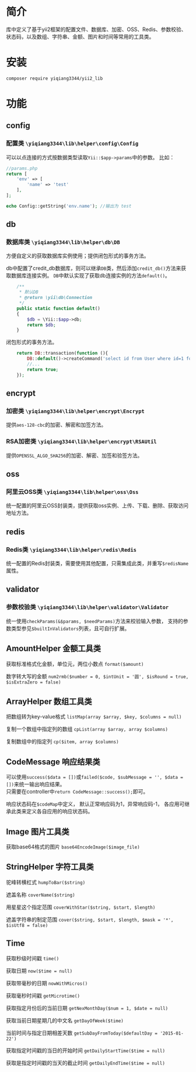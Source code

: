 # 简介
库中定义了基于yii2框架的配置文件、数据库、加密、OSS、Redis、参数校验、状态码，以及数组、字符串、金额、图片和时间等常用的工具类。

# 安装
```bash
composer require yiqiang3344/yii2_lib
```

# 功能
## config
### 配置类 `\yiqiang3344\lib\helper\config\Config`
可以以点连接的方式按数据类型读取`Yii::$app->params`中的参数。
比如：
```php
//params.php
return [
    'env' => [
        'name' => 'test'
    ],
];
```
```php
echo Config::getString('env.name'); //输出为 test
```

## db
### 数据库类 `\yiqiang3344\lib\helper\db\DB`
方便自定义的获取数据库实例使用；提供闭包形式的事务方法。

db中配置了credit_db数据库，则可以继承`DB`类，然后添加`credit_db()`方法来获取数据库连接实例。
`DB`中默认实现了获取db连接实例的方法`default()`。
```php
    /**
     * 默认DB
     * @return \yii\db\Connection
     */
    public static function default()
    {
        $db = \Yii::$app->db;
        return $db;
    }
```

闭包形式的事务方法。
```php
    return DB::transaction(function (){
        DB::default()->createCommand('select id from User where id=1 for update')->execute();
        //...
        return true;
    });
```

## encrypt
### 加密类 `\yiqiang3344\lib\helper\encrypt\Encrypt`
提供`aes-128-cbc`的加密、解密和加签方法。

### RSA加密类 `\yiqiang3344\lib\helper\encrypt\RSAUtil`
提供`OPENSSL_ALGO_SHA256`的加密、解密、加签和验签方法。

## oss
### 阿里云OSS类 `\yiqiang3344\lib\helper\oss\Oss`
统一配置的阿里云OSS封装类，提供获取oss实例、上传、下载、删除、获取访问地址方法。

## redis
### Redis类 `\yiqiang3344\lib\helper\redis\Redis`
统一配置的Redis封装类，需要使用其他配置，只需集成此类，并重写`$redisName`属性。

## validator
### 参数校验类 `\yiqiang3344\lib\helper\validator\Validator`
统一使用`checkParams(&$params, $needParams)`方法来校验输入参数，
支持的参数类型参见`$builtInValidators`列表，且可自行扩展。

## AmountHelper 金额工具类
获取标准格式化金额，单位元，两位小数点 `format($amount)`

数字转大写的金额 `num2rmb($number = 0, $intUnit = '圆', $isRound = true, $isExtraZero = false)`

## ArrayHelper 数组工具类
把数组转为key-value格式 `listMap(array $array, $key, $columns = null)`

复制一个数组中指定列的数组 `cpList(array $array, array $columns)`

复制数组中的指定列 `cp($item, array $columns)`

## CodeMessage 响应结果类
可以使用`success($data = [])`或`failed($code, $subMessage = '', $data = [])`来统一输出响应结果。  
只需要在controller中`return CodeMessage::success();`即可。

响应状态码在`$codeMap`中定义，
默认正常响应码为1，异常响应码-1，
各应用可继承此类来定义各自应用的响应状态码。

## Image 图片工具类
获取base64格式的图片 `base64EncodeImage($image_file)`

## StringHelper 字符工具类
驼峰转横杠式 `humpToBar($string)`

遮盖名称 `coverName($string)`

用星星这个指定范围 `coverWithStar($string, $start, $length)`

遮盖字符串的制定范围 `cover($string, $start, $length, $mask = '*', $isUtf8 = false)`

## Time
获取秒级时间戳 `time()`

获取日期 `now($time = null)`
  
获取带毫秒的日期 `nowWithMicros()`
  
获取毫秒时间戳 `getMicrotime()`
  
获取指定月份后的当前日期 `getNexMonthDay($num = 1, $date = null)`
  
获取当前日期星期几的中文名 `getDayOfWeek($time)`
  
当前时间与指定日期相差天数 `getSubDayFromToday($defaultDay = '2015-01-22')`
  
获取指定时间戳的当日的开始时间 `getDailyStartTime($time = null)`
  
获取是指定时间戳的当天的截止时间 `getDailyEndTime($time = null)`  


